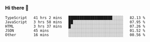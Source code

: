### Hi there 👋


<!--START_SECTION:waka-->
```text
TypeScript   41 hrs 2 mins   ████████████████████░░░░░   82.13 % 
JavaScript   3 hrs 58 mins   ██░░░░░░░░░░░░░░░░░░░░░░░   07.95 % 
HTML         3 hrs 37 mins   █░░░░░░░░░░░░░░░░░░░░░░░░   07.26 % 
JSON         45 mins         ░░░░░░░░░░░░░░░░░░░░░░░░░   01.52 % 
Other        16 mins         ░░░░░░░░░░░░░░░░░░░░░░░░░   00.56 %
```
<!--END_SECTION:waka-->
<!--
**MarceloWis/MarceloWis** is a ✨ _special_ ✨ repository because its `README.md` (this file) appears on your GitHub profile.

Here are some ideas to get you started:

- 🔭 I’m currently working on ...
- 🌱 I’m currently learning ...
- 👯 I’m looking to collaborate on ...
- 🤔 I’m looking for help with ...
- 💬 Ask me about ...
- 📫 How to reach me: ...
- 😄 Pronouns: ...
- ⚡ Fun fact: ...
-->
